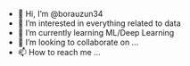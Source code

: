 - 👋 Hi, I’m @borauzun34
- 👀 I’m interested in everything related to data
- 🌱 I’m currently learning ML/Deep Learning 
- 💞️ I’m looking to collaborate on ...
- 📫 How to reach me ...

<!---
borauzun34/borauzun34 is a ✨ special ✨ repository because its `README.md` (this file) appears on your GitHub profile.
You can click the Preview link to take a look at your changes.
--->
